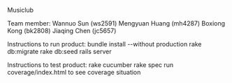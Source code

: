 Musiclub

Team member: 
Wannuo Sun (ws2591)
Mengyuan Huang (mh4287)
Boxiong Kong (bk2808)
Jiaqing Chen (jc5657)

Instructions to run product:
bundle install --without production
rake db:migrate
rake db:seed
rails server

Instructions to test product:
rake cucumber
rake spec
run coverage/index.html to see coverage situation


